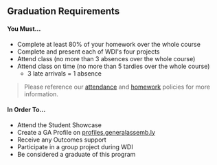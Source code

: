 ## Graduation Requirements
#### You Must...
- Complete at least 80% of your homework over the whole course
- Complete and present each of WDI's four projects
- Attend class (no more than 3 absences over the whole course)
- Attend class on time (no more than 5 tardies over the whole course)
  - 3 late arrivals = 1 absence

> Please reference our [attendance](attendance.md) and [homework](homework.md) policies for more information.

#### In Order To...
- Attend the Student Showcase
- Create a GA Profile on [profiles.generalassemb.ly](http://profiles.generalassemb.ly)
- Receive any Outcomes support
- Participate in a group project during WDI
- Be considered a graduate of this program
